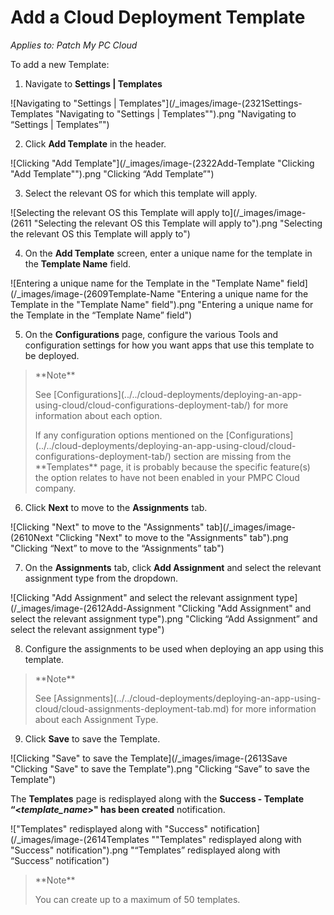 # Add a Cloud Deployment Template

_Applies to: Patch My PC Cloud_

To add a new Template:

1. Navigate to **Settings | Templates**

![Navigating to "Settings | Templates"](/_images/image-(2321Settings-Templates "Navigating to \"Settings | Templates\"").png "Navigating to “Settings | Templates”")

2. Click **Add Template** in the header.

![Clicking "Add Template"](/_images/image-(2322Add-Template "Clicking \"Add Template\"").png "Clicking “Add Template”")

3. Select the relevant OS for which this template will apply.

![Selecting the relevant OS this Template will apply to](/_images/image-(2611 "Selecting the relevant OS this Template will apply to").png "Selecting the relevant OS this Template will apply to")

4. On the **Add Template** screen, enter a unique name for the template in the **Template Name** field.

![Entering a unique name for the Template in the "Template Name" field](/_images/image-(2609Template-Name "Entering a unique name for the Template in the \"Template Name\" field").png "Entering a unique name for the Template in the “Template Name” field")

5. On the **Configurations** page, configure the various Tools and configuration settings for how you want apps that use this template to be deployed.

<blockquote class="wp-block-quote">
<p>**Note**</p>
<p>See [Configurations](../../cloud-deployments/deploying-an-app-using-cloud/cloud-configurations-deployment-tab/) for more information about each option.</p>
<p>If any configuration options mentioned on the [Configurations](../../cloud-deployments/deploying-an-app-using-cloud/cloud-configurations-deployment-tab/) section are missing from the **Templates** page, it is probably because the specific feature(s) the option relates to have not been enabled in your PMPC Cloud company.</p>
</blockquote>

6. Click **Next** to move to the **Assignments** tab.

![Clicking "Next" to move to the "Assignments" tab](/_images/image-(2610Next "Clicking \"Next\" to move to the \"Assignments\" tab").png "Clicking “Next” to move to the “Assignments” tab")

7. On the **Assignments** tab, click **Add Assignment** and select the relevant assignment type from the dropdown.

![Clicking "Add Assignment" and select the relevant assignment type](/_images/image-(2612Add-Assignment "Clicking \"Add Assignment\" and select the relevant assignment type").png "Clicking “Add Assignment” and select the relevant assignment type")

8. Configure the assignments to be used when deploying an app using this template.

<blockquote class="wp-block-quote">
<p>**Note**</p>
<p>See [Assignments](../../cloud-deployments/deploying-an-app-using-cloud/cloud-assignments-deployment-tab.md) for more information about each Assignment Type.</p>
</blockquote>

9. Click **Save** to save the Template.

![Clicking "Save" to save the Template](/_images/image-(2613Save "Clicking \"Save\" to save the Template").png "Clicking “Save” to save the Template")

The **Templates** page is redisplayed along with the **Success - Template “<**_**template\_name**_**>" has been created** notification.

!["Templates" redisplayed along with "Success" notification](/_images/image-(2614Templates "\"Templates\" redisplayed along with \"Success\" notification").png "“Templates” redisplayed along with “Success” notification")

<blockquote class="wp-block-quote">
<p>**Note**</p>
<p>You can create up to a maximum of 50 templates.</p>
</blockquote>